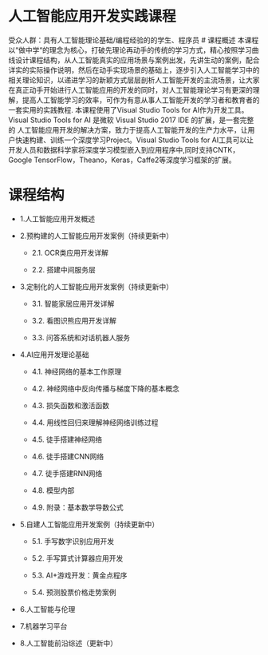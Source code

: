 人工智能应用开发实践课程
========================

受众人群：具有人工智能理论基础/编程经验的的学生、程序员 \# 课程概述
本课程以“做中学“的理念为核心，打破先理论再动手的传统的学习方式，精心按照学习曲线设计课程结构，从人工智能真实的应用场景与案例出发，先讲生动的案例，配合详实的实际操作说明，然后在动手实现场景的基础上，逐步引入人工智能学习中的相关理论知识，以递进学习的新颖方式层层剖析人工智能开发的主流场景，让大家在真正动手开始进行人工智能应用的开发的同时，对人工智能理论学习有更深的理解，提高人工智能学习的效率，可作为有意从事人工智能开发的学习者和教育者的一套实用的实践教程.
本课程使用了Visual Studio Tools for AI作为开发工具。Visual Studio Tools for AI
是微软 Visual Studio 2017 IDE 的扩展，是一套完整的
人工智能应用开发的解决方案，致力于提高人工智能开发的生产力水平，让用户快速构建、训练一个深度学习Project。Visual
Studio Tools for
AI工具可以让开发人员和数据科学家将深度学习模型嵌入到应用程序中,同时支持CNTK，Google
TensorFlow，Theano，Keras，Caffe2等深度学习框架的扩展。

课程结构
========

-   1.人工智能应用开发概述

-   2.预构建的人工智能应用开发案例（持续更新中）

    -   2.1. OCR类应用开发详解

    -   2.2. 搭建中间服务层

-   3.定制化的人工智能应用开发案例（持续更新中）

    -   3.1. 智能家居应用开发详解

    -   3.2. 看图识熊应用开发详解

    -   3.3. 问答系统和对话机器人服务

-   4.AI应用开发理论基础

    -   4.1. 神经网络的基本工作原理

    -   4.2. 神经网络中反向传播与梯度下降的基本概念

    -   4.3. 损失函数和激活函数

    -   4.4. 用线性回归来理解神经网络训练过程

    -   4.5. 徒手搭建神经网络

    -   4.6. 徒手搭建CNN网络

    -   4.7. 徒手搭建RNN网络

    -   4.8. 模型内部

    -   4.9. 附录：基本数学导数公式

-   5.自建人工智能应用开发案例（持续更新中）

    -   5.1. 手写数字识别应用开发

    -   5.2. 手写算式计算器应用开发

    -   5.3. AI+游戏开发：黄金点程序

    -   5.4. 预测股票价格走势案例

-   6.人工智能与伦理

-   7.机器学习平台

-   8.人工智能前沿综述（更新中）
